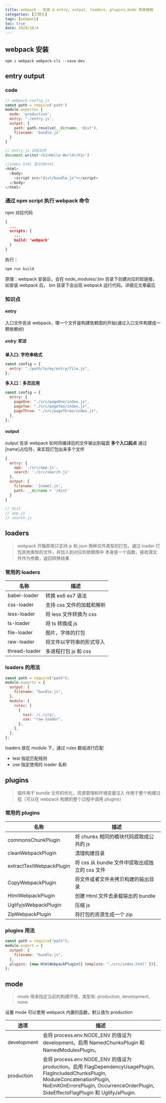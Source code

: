 ```yaml
---
title: webpack - 安装 & entry, output, loaders, plugins,mode 简单接触
categories: [工程化]
tags: [webpack]
toc: true
date: 2020/10/4
---
```


## webpack 安装

`npm i webpack webpack-cli --save-dev`

## entry output

### code

```js
// webpack.config.js
const path = require('path')
module.exports= {
  mode: 'production',
  entry: './entry.js',
  output: {
    path: path.resolve(__dirname, 'dist'),
    filename: 'bundle.js'
  }
}

// entry.js 目标文件
document.write('<h1>Hello World</h1>')

//index.html 显示的html
<html>
  <body>
    <script src="dist/bundle.js"></script>
  </body>
</html>
```

### 通过 npm script 执行 webpack 命令

npm 对应代码

```json
{
  ...
  scripts: {
    ...
    build: 'webpack'
  }
}
```

执行：

```bash
npm run build
```

原理：webpack 安装后，会在 node_modules/.bin 目录下创建对应的软链接，如安装 webpack 后， bin 目录下会出现 webpack 运行代码。详细见文章最后

### 知识点

#### entry

入口文件告诉 webpack，哪一个文件是构建依赖图的开始(通过入口文件构建成一颗依赖树)

##### entry 写法

**单入口: 字符串格式**

```js
const config = {
  entry: "./path/to/my/entry/file.js",
};
```

**多入口：多页应用**

```js
const config = {
  entry: {
    pageOne: "./src/pageOne/index.js",
    pageTwo: "./src/pageTwo/index.js",
    pageThree: "./src/pageThree/index.js",
  },
};
```

#### output

output 告诉 webpack 如何将编译后的文件输出到磁盘
**多个入口起点**
通过[name]占位符，来实现打包出来多个文件

```js
{
  entry: {
    app: './src/app.js',
    search: './src/search.js'
  },
  output: {
    filename: '[name].js',
    path: __dirname + '/dist'
  }
}

// dist
// app.js
// search.js
```

## loaders

> webpack 开箱即用只支持 js 和 json 两种文件类型的打包，通过 loader 打包其他类型的文件，并加入到对应的依赖图中
> 本身是一个函数，接收源文件作为参数，返回转换结果

### 常用的 loaders

| 名称          | 描述                      |
| ------------- | ------------------------- |
| babel-loader  | 转换 es6 es7 语法         |
| css-loader    | 支持 css 文件的加载和解析 |
| less-loader   | 将 less 文件转换为 css    |
| ts-loader     | 将 ts 转换成 js           |
| file-loader   | 图片，字体的打包          |
| raw-loader    | 将文件以字符串的形式导入  |
| thread-loader | 多进程打包 js 和 css      |

### loaders 的用法

```js
const path = require("path");
module.exports = {
  output: {
    filename: "bundle.js",
  },
  module: {
    rules: [
      {
        test: /\.txt$/,
        use: "raw-loader",
      },
    ],
  },
};
```

loaders 放在 module 下，通过 rules 数组进行匹配

- test 指定匹配规则
- use 指定使用的 loader 名称

## plugins

> 插件用于 bundle 文件的优化，资源管理和环境变量注入
> 作用于整个构建过程（可以在 webpack 构建的整个过程中调用 plugins）

### 常用的 plugins

| 名称                     | 描述                                           |
| ------------------------ | ---------------------------------------------- |
| commonsChunkPlugin       | 将 chunks 相同的模块代码提取成公共的 js        |
| cleanWebpackPlugin       | 清理构建目录                                   |
| extractTextWebpackPlugin | 将 css 从 bundle 文件中提取出成独立的 css 文件 |
| CopyWebpackPlugin        | 将文件或者文件夹拷贝构建的输出目录             |
| HtmlWebpackPlugin        | 创建 Html 文件去承载输出的 bundle              |
| UglifyjsWebpackPlugin    | 压缩 js                                        |
| ZipWebpackPlugin         | 将打包的资源生成一个 zip                       |

### plugins 用法

```js
const path = require("path");
module.export = {
  output: {
    filename: "bundle.js",
  },
  plugins: [new HtmlWebpackPlugin({ template: "./src/index.html" })],
};
```

## mode

> mode 用来指定当前的构建环境，类型有: production, development, none

设置 mode 可以使用 webpack 内置的函数，默认值为 production

| 选项        | 描述                                                                                                                                                                                                                      |
| ----------- | ------------------------------------------------------------------------------------------------------------------------------------------------------------------------------------------------------------------------- |
| development | 会将 process.env.NODE_ENV 的值设为 development。启用 NamedChunksPlugin 和 NamedModulesPlugin。                                                                                                                            |
| production  | 会将 process.env.NODE_ENV 的值设为 production。启用 FlagDependencyUsagePlugin, FlagIncludedChunksPlugin, ModuleConcatenationPlugin, NoEmitOnErrorsPlugin, OccurrenceOrderPlugin, SideEffectsFlagPlugin 和 UglifyJsPlugin. |

